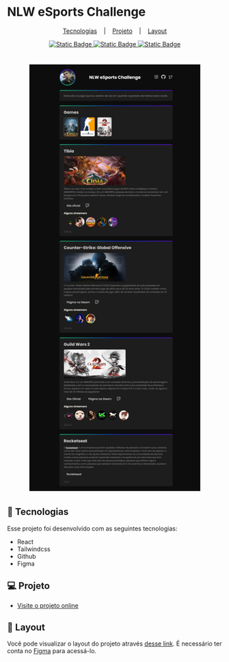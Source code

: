 # NLW eSports Challenge

<p align="center">
  <a href="#-tecnologias">Tecnologias</a>&nbsp;&nbsp;&nbsp;&nbsp;|&nbsp;&nbsp;&nbsp;
  <a href="#-projeto">Projeto</a>&nbsp;&nbsp;&nbsp;&nbsp;|&nbsp;&nbsp;&nbsp;
  <a href="#-layout">Layout</a>
  
  <!-- <a href="#-layout">Layout</a> -->
</p>

<p align="center">
  <a href=""><img alt="Static Badge" src="https://img.shields.io/badge/React-passing?style=for-the-badge&logo=react&color=2d3436">
  </a>
  <a href=""><img alt="Static Badge" src="https://img.shields.io/badge/Tailwindcss-passing?style=for-the-badge&logo=tailwindcss&color=2d3436">
</a>
<a href="">
<img alt="Static Badge" src="https://img.shields.io/badge/github-passing?style=for-the-badge&logo=github&color=2d3436">
</a>
</p>

<h1 align="center">
  <img alt="Nlw eSports Challenge" title="#Nlw eSports Challenge" src="./src/assets/nlw esports image.jpeg" style="width:400px"/>

 </h1>

## 🚀 Tecnologias

Esse projeto foi desenvolvido com as seguintes tecnologias:

- React
- Tailwindcss
- Github
- Figma

## 💻 Projeto

- [Visite o projeto online](https://vite-nlw-esports.vercel.app/)

## 🔖 Layout

Você pode visualizar o layout do projeto através [desse link](https://www.figma.com/community/file/1150897317533332617). É necessário ter conta no [Figma](https://figma.com) para acessá-lo.
